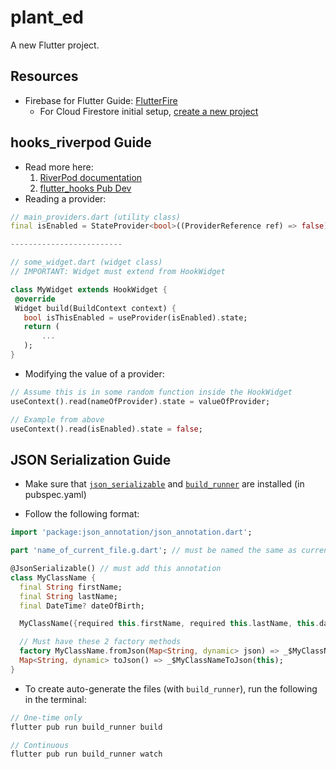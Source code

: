 # plant_ed 

A new Flutter project.

## Resources

- Firebase for Flutter Guide: [FlutterFire](https://firebase.flutter.dev/docs/overview)
  - For Cloud Firestore initial setup, [create a new project](https://console.firebase.google.com/)

## hooks_riverpod Guide

- Read more here:
  1. [RiverPod documentation](https://riverpod.dev/docs/getting_started/)
  2. [flutter_hooks Pub Dev](https://pub.dev/packages/flutter_hooks)
- Reading a provider:

```dart
// main_providers.dart (utility class)
final isEnabled = StateProvider<bool>((ProviderReference ref) => false);

-------------------------

// some_widget.dart (widget class)
// IMPORTANT: Widget must extend from HookWidget

class MyWidget extends HookWidget {
 @override
 Widget build(BuildContext context) {
   bool isThisEnabled = useProvider(isEnabled).state;
   return (
       ...
   );
}
```

- Modifying the value of a provider:

```dart
// Assume this is in some random function inside the HookWidget
useContext().read(nameOfProvider).state = valueOfProvider;

// Example from above
useContext().read(isEnabled).state = false;
```

## JSON Serialization Guide

- Make sure that [`json_serializable`](https://pub.dev/packages/json_serializable) and [`build_runner`](https://pub.dev/packages/build_runner) are installed (in pubspec.yaml)

- Follow the following format:

```dart
import 'package:json_annotation/json_annotation.dart';

part 'name_of_current_file.g.dart'; // must be named the same as current file

@JsonSerializable() // must add this annotation
class MyClassName {
  final String firstName;
  final String lastName;
  final DateTime? dateOfBirth;

  MyClassName({required this.firstName, required this.lastName, this.dateOfBirth});

  // Must have these 2 factory methods
  factory MyClassName.fromJson(Map<String, dynamic> json) => _$MyClassNameFromJson(json);
  Map<String, dynamic> toJson() => _$MyClassNameToJson(this);
}
```

- To create auto-generate the files (with `build_runner`), run the following in the terminal:

```dart
// One-time only
flutter pub run build_runner build

// Continuous
flutter pub run build_runner watch
```
